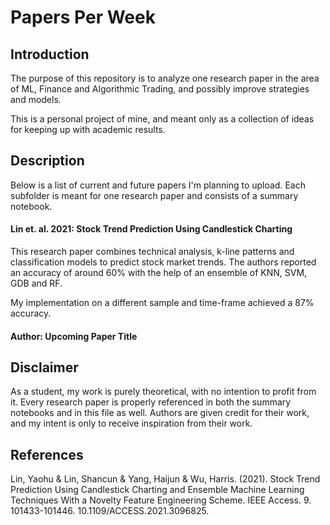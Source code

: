 # Papers Per Week


## Introduction

The purpose of this repository is to analyze one research paper in the area of ML, Finance and Algorithmic Trading, and possibly improve strategies and models.

This is a personal project of mine, and meant only as a collection of ideas for keeping up with academic results.

## Description

Below is a list of current and future papers I'm planning to upload. Each subfolder is meant for one research paper and consists of a summary notebook. 

#### Lin et. al. 2021:  Stock Trend Prediction Using Candlestick Charting

This research paper combines technical analysis, k-line patterns and classification models to predict stock market trends. The authors reported an accuracy of around 60% with the help of an ensemble of KNN, SVM, GDB and RF.

My implementation on a different sample and time-frame achieved a 87% accuracy.

#### Author: Upcoming Paper Title

## Disclaimer

As a student, my work is purely theoretical, with no intention to profit from it. Every research paper is properly referenced in both the summary notebooks and in this file as well. Authors are given credit for their work, and my intent is only to receive inspiration from their work.

## References

Lin, Yaohu & Lin, Shancun & Yang, Haijun & Wu, Harris. (2021). Stock Trend Prediction Using Candlestick Charting and Ensemble Machine Learning Techniques With a Novelty Feature Engineering Scheme. IEEE Access. 9. 101433-101446. 10.1109/ACCESS.2021.3096825. 
